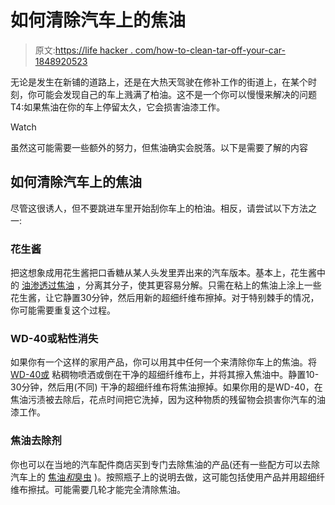 # 如何清除汽车上的焦油

> 原文:[https://life hacker . com/how-to-clean-tar-off-your-car-1848920523](https://lifehacker.com/how-to-clean-tar-off-of-your-car-1848920523)

无论是发生在新铺的道路上，还是在大热天驾驶在修补工作的街道上，在某个时刻，你可能会发现自己的车上溅满了柏油。这不是一个你可以慢慢来解决的问题T4:如果焦油在你的车上停留太久，它会损害油漆工作。

Watch

虽然这可能需要一些额外的努力，但焦油确实会脱落。以下是需要了解的内容

## 如何清除汽车上的焦油

尽管这很诱人，但不要跳进车里开始刮你车上的柏油。相反，请尝试以下方法之一:

### 花生酱

把这想象成用花生酱把口香糖从某人头发里弄出来的汽车版本。基本上，花生酱中的 [油渗透过焦油](https://www.jdpower.com/cars/shopping-guides/how-to-get-tar-off-your-car) ，分离其分子，使其更容易分解。只需在粘上的焦油上涂上一些花生酱，让它静置30分钟，然后用新的超细纤维布擦掉。对于特别棘手的情况，你可能需要重复这个过程。

### WD-40或粘性消失

如果你有一个这样的家用产品，你可以用其中任何一个来清除你车上的焦油。将 [WD-40或](https://www.jdpower.com/cars/shopping-guides/how-to-get-tar-off-your-car) 粘稠物喷洒或倒在干净的超细纤维布上，并将其擦入焦油中。静置10-30分钟，然后用(不同) 干净的超细纤维布将焦油擦掉。如果你用的是WD-40，在焦油污渍被去除后，花点时间把它洗掉，因为这种物质的残留物会损害你汽车的油漆工作。

### 焦油去除剂

你也可以在当地的汽车配件商店买到专门去除焦油的产品(还有一些配方可以去除汽车上的 [焦油*和*臭虫](https://www.cars.com/articles/how-to-get-tar-off-a-car-430041/) )。按照瓶子上的说明去做，这可能包括使用产品并用超细纤维布擦拭。可能需要几轮才能完全清除焦油。